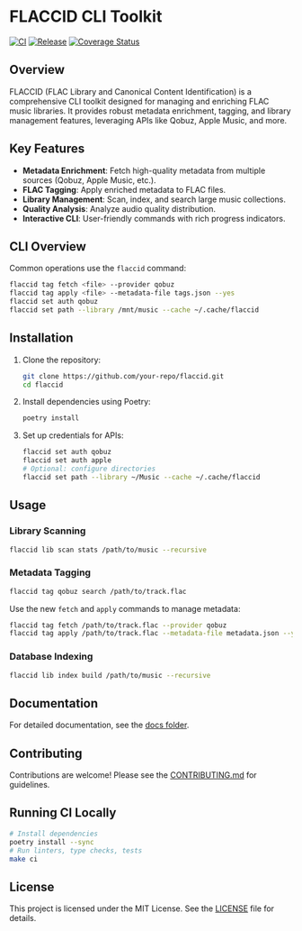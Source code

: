 # FLACCID CLI Toolkit

[![CI](https://github.com/<your-org>/flaccid/actions/workflows/ci.yml/badge.svg)](https://github.com/<your-org>/flaccid/actions/workflows/ci.yml)
[![Release](https://github.com/<your-org>/flaccid/actions/workflows/ci.yml/badge.svg)](https://github.com/<your-org>/flaccid/actions/workflows/ci.yml)
[![Coverage Status](https://coveralls.io/repos/github/<your-org>/flaccid/badge.svg?branch=main)](https://coveralls.io/github/<your-org>/flaccid?branch=main)

## Overview

FLACCID (FLAC Library and Canonical Content Identification) is a comprehensive CLI toolkit designed for managing and enriching FLAC music libraries. It provides robust metadata enrichment, tagging, and library management features, leveraging APIs like Qobuz, Apple Music, and more.

## Key Features

- **Metadata Enrichment**: Fetch high-quality metadata from multiple sources (Qobuz, Apple Music, etc.).
- **FLAC Tagging**: Apply enriched metadata to FLAC files.
- **Library Management**: Scan, index, and search large music collections.
- **Quality Analysis**: Analyze audio quality distribution.
- **Interactive CLI**: User-friendly commands with rich progress indicators.

## CLI Overview

Common operations use the `flaccid` command:

```bash
flaccid tag fetch <file> --provider qobuz
flaccid tag apply <file> --metadata-file tags.json --yes
flaccid set auth qobuz
flaccid set path --library /mnt/music --cache ~/.cache/flaccid
```

## Installation

1. Clone the repository:

   ```bash
   git clone https://github.com/your-repo/flaccid.git
   cd flaccid
   ```

2. Install dependencies using Poetry:

   ```bash
   poetry install
   ```

3. Set up credentials for APIs:

   ```bash
   flaccid set auth qobuz
   flaccid set auth apple
   # Optional: configure directories
   flaccid set path --library ~/Music --cache ~/.cache/flaccid
   ```

## Usage

### Library Scanning

```bash
flaccid lib scan stats /path/to/music --recursive
```

### Metadata Tagging

```bash
flaccid tag qobuz search /path/to/track.flac
```

Use the new `fetch` and `apply` commands to manage metadata:

```bash
flaccid tag fetch /path/to/track.flac --provider qobuz
flaccid tag apply /path/to/track.flac --metadata-file metadata.json --yes
```

### Database Indexing

```bash
flaccid lib index build /path/to/music --recursive
```

## Documentation

For detailed documentation, see the [docs folder](./docs).

## Contributing

Contributions are welcome! Please see the [CONTRIBUTING.md](./CONTRIBUTING.md) for guidelines.

## Running CI Locally
```sh
# Install dependencies
poetry install --sync
# Run linters, type checks, tests
make ci
```

## License

This project is licensed under the MIT License. See the [LICENSE](./LICENSE) file for details.
